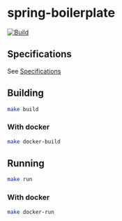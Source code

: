 # spring-boilerplate

[![Build](https://github.com/ViBiOh/spring-boilerplate/workflows/Build/badge.svg)](https://github.com/ViBiOh/spring-boilerplate/actions)

## Specifications

See [Specifications](SPECIFICATIONS.md)

## Building

```bash
make build
```

### With docker

```bash
make docker-build
```

## Running

```bash
make run
```

### With docker

```bash
make docker-run
```
